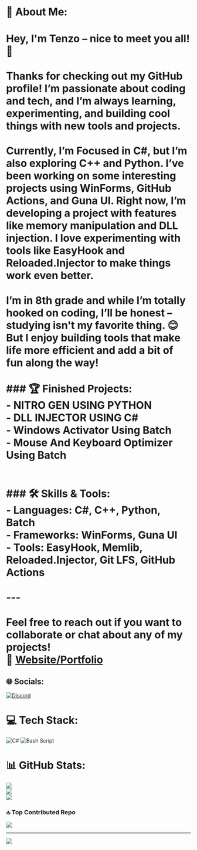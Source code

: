 # 💫 About Me:
# Hey, I'm **Tenzo** – nice to meet you all! 👋<br><br>Thanks for checking out my GitHub profile! I’m passionate about coding and tech, and I’m always learning, experimenting, and building cool things with new tools and projects.<br><br>Currently, I’m Focused in **C#**, but I’m also exploring **C++** and **Python**. I’ve been working on some interesting projects using **WinForms**, **GitHub Actions**, and **Guna UI**. Right now, I’m developing a project with features like **memory manipulation** and **DLL injection**. I love experimenting with tools like **EasyHook** and **Reloaded.Injector** to make things work even better.<br><br>I’m in 8th grade and while I’m totally hooked on coding, I’ll be honest – studying isn't my favorite thing. 😊 But I enjoy building tools that make life more efficient and add a bit of fun along the way!<br><br>### 🏆 Finished Projects:<br>- **NITRO GEN USING PYTHON**  <br>- **DLL INJECTOR USING C#**<br>- **Windows Activator Using Batch**<br>- **Mouse And Keyboard Optimizer Using Batch**<br><br><br>### 🛠️ Skills & Tools:<br>- **Languages**: C#, C++, Python, Batch<br>- **Frameworks**: WinForms, Guna UI<br>- **Tools**: EasyHook, Memlib, Reloaded.Injector, Git LFS, GitHub Actions<br><br>---<br><br>Feel free to reach out if you want to collaborate or chat about any of my projects!  <br>🔗 [**Website/Portfolio**](https://bit.ly/TenzoWeb)<br>


## 🌐 Socials:
[![Discord](https://img.shields.io/badge/Discord-%237289DA.svg?logo=discord&logoColor=white)](https://discord.gg/tenzo_aoki) 

# 💻 Tech Stack:
![C#](https://img.shields.io/badge/c%23-%23239120.svg?style=flat&logo=csharp&logoColor=white) ![Bash Script](https://img.shields.io/badge/bash_script-%23121011.svg?style=flat&logo=gnu-bash&logoColor=white)
# 📊 GitHub Stats:
![](https://github-readme-stats.vercel.app/api?username=RealTenzo&theme=dark&hide_border=false&include_all_commits=true&count_private=true)<br/>
![](https://github-readme-streak-stats.herokuapp.com/?user=RealTenzo&theme=dark&hide_border=false)<br/>
![](https://github-readme-stats.vercel.app/api/top-langs/?username=RealTenzo&theme=dark&hide_border=false&include_all_commits=true&count_private=true&layout=compact)

### 🔝 Top Contributed Repo
![](https://github-contributor-stats.vercel.app/api?username=RealTenzo&limit=5&theme=dark&combine_all_yearly_contributions=true)

---
[![](https://visitcount.itsvg.in/api?id=RealTenzo&icon=9&color=3)](https://visitcount.itsvg.in)

<!-- Proudly created with GPRM ( https://gprm.itsvg.in ) -->
